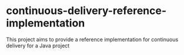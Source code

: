continuous-delivery-reference-implementation
============================================

This project aims to provide a reference implementation for continuous delivery for a Java project